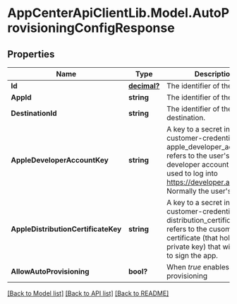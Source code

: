 # AppCenterApiClientLib.Model.AutoProvisioningConfigResponse
## Properties

Name | Type | Description | Notes
------------ | ------------- | ------------- | -------------
**Id** | [**decimal?**](BigDecimal.md) | The identifier of the config. | [optional] 
**AppId** | **string** | The identifier of the App. | [optional] 
**DestinationId** | **string** | The identifier of the destination. | [optional] 
**AppleDeveloperAccountKey** | **string** | A key to a secret in customer-credential-store. apple_developer_account refers to the user&#x27;s developer account that is used to log into https://developer.apple.com. Normally the user&#x27;s email. | [optional] 
**AppleDistributionCertificateKey** | **string** | A key to a secret in customer-credential-store. distribution_certificate refers to the cusomer&#x27;s certificate (that holds the private key) that will be used to sign the app. | [optional] 
**AllowAutoProvisioning** | **bool?** | When *true* enables auto provisioning | [optional] 

[[Back to Model list]](../README.md#documentation-for-models) [[Back to API list]](../README.md#documentation-for-api-endpoints) [[Back to README]](../README.md)

